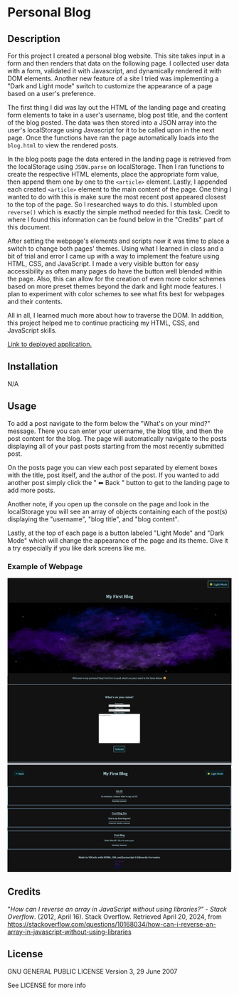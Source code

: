 # Personal Blog

## Description

For this project I created a personal blog website. This site takes input in a form and then renders that data on the following page. I collected user data with a form, validated it with Javascript, and dynamically rendered it with DOM elements. Another new feature of a site I tried was implementing a "Dark and Light mode" switch to customize the appearance of a page based on a user's preference.

The first thing I did was lay out the HTML of the landing page and creating form elements to take in a user's username, blog post title, and the content of the blog posted. The data was then stored into a JSON array into the user's localStorage using Javascript for it to be called upon in the next page. Once the functions have ran the page automatically loads into the `blog.html` to view the rendered posts.

In the blog posts page the data entered in the landing page is retrieved from the localStorage using `JSON.parse` on localStorage. Then I ran functions to create the respective HTML elements, place the appropriate form value, then append them one by one to the `<article>` element. Lastly, I appended each created `<article>` element to the main content of the page. One thing I wanted to do with this is make sure the most recent post appeared closest to the top of the page. So I researched ways to do this. I stumbled upon `reverse()` which is exactly the simple method needed for this task. Credit to where I found this information can be found below in the "Credits" part of this document.

After setting the webpage's elements and scripts now it was time to place a switch to change both pages' themes. Using what I learned in class and a bit of trial and error I came up with a way to implement the feature using HTML, CSS, and JavaScript. I made a very visible button for easy accessibility as often many pages do have the button well blended within the page. Also, this can allow for the creation of even more color schemes based on more preset themes beyond the dark and light mode features. I plan to experiment with color schemes to see what fits best for webpages and their contents.


All in all, I learned much more about how to traverse the DOM. In addition, this project helped me to continue practicing my HTML, CSS, and JavaScript skills.


[Link to deployed application.](https://excervantes.github.io/personal-blog/)

## Installation

N/A

## Usage

To add a post navigate to the form below the "What's on your mind?" message. There you can enter your username, the blog title, and then the post content for the blog. The page will automatically navigate to the posts displaying all of your past posts starting from the most recently submitted post.

On the posts page you can view each post separated by element boxes with the title, post itself, and the author of the post. If you wanted to add another post simply click the " ⬅ Back " button to get to the landing page to add more posts.

Another note, if you open up the console on the page and look in the localStorage you will see an array of objects containing each of the post(s) displaying the "username", "blog title", and "blog content". 

Lastly, at the top of each page is a button labeled "Light Mode" and "Dark Mode" which will change the appearance of the page and its theme. Give it a try especially if you like dark screens like me.

### Example of Webpage

![Website Screenshot Page 1](assets/images/personalblogscreenshot1.jpg)
![Website Screenshot Page 2](assets/images/personalblogscreenshot2.jpg)

## Credits

"_How can I reverse an array in JavaScript without using libraries?" - Stack Overflow_. (2012, April 16). Stack Overflow. Retrieved April 20, 2024, from https://stackoverflow.com/questions/10168034/how-can-i-reverse-an-array-in-javascript-without-using-libraries

## License

GNU GENERAL PUBLIC LICENSE
Version 3, 29 June 2007

See LICENSE for more info
